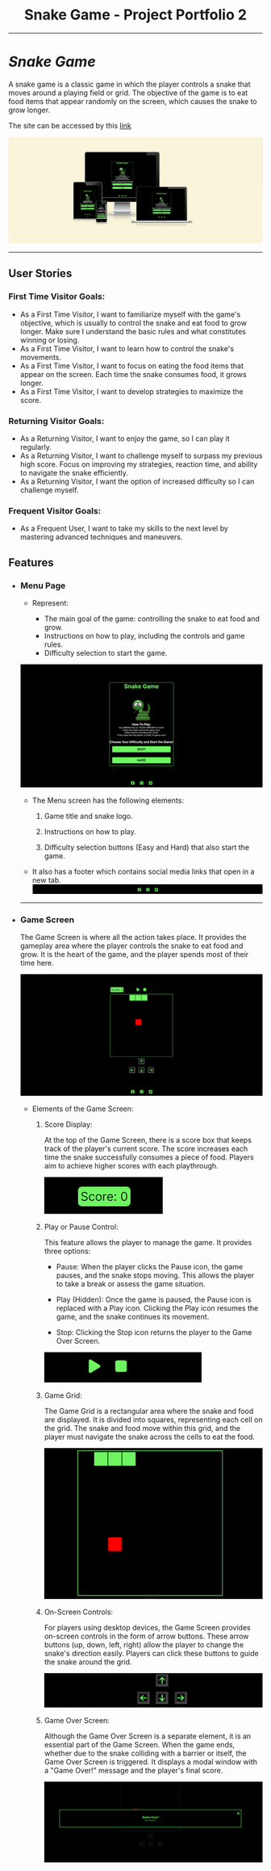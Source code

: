 <h1 align="center">Snake Game - Project Portfolio 2</h1>

---

# *Snake Game*

A snake game is a classic game in which the player controls a snake that moves around a playing field or grid. The objective of the game is to eat food items that appear randomly on the screen, which causes the snake to grow longer. 

The site can be accessed by this [link]()

![Responsive Mockup](documentation/responsive-snake-min.png)

---

## User Stories

### First Time Visitor Goals:

* As a First Time Visitor, I want to  familiarize myself with the game's objective, which is usually to control the snake and eat food to grow longer. Make sure I understand the basic rules and what constitutes winning or losing.
* As a First Time Visitor, I want to learn how to control the snake's movements.
* As a First Time Visitor, I want to focus on eating the food items that appear on the screen. Each time the snake consumes food, it grows longer.
* As a First Time Visitor, I want to develop strategies to maximize the score.

### Returning Visitor Goals:

* As a Returning Visitor, I want to enjoy the game, so I can play it regularly.
* As a Returning Visitor, I want to challenge myself to surpass my previous high score. Focus on improving my strategies, reaction time, and ability to navigate the snake efficiently.
* As a Returning Visitor, I want the option of increased difficulty so I can challenge myself.

### Frequent Visitor Goals:
* As a Frequent User, I want to take my skills to the next level by mastering advanced techniques and maneuvers. 

## Features

+ ### Menu Page

    - Represent: 

        * The main goal of the game: controlling the snake to eat food and grow.
        * Instructions on how to play, including the controls and game rules.
        * Difficulty selection to start the game.

    ![Menu Page](documentation/snake-main-page-min.png)



    - The Menu screen has the following elements:

        1. Game title and snake logo.

        1. Instructions on how to play.

        1. Difficulty selection buttons (Easy and Hard) that also start the game.

     - It also has a footer which contains social media links that open in a new tab.
     ![Footer](documentation/snake-footer-min.png)

     ---


+ ### Game Screen
    The Game Screen is where all the action takes place. It provides the gameplay area where the player controls the snake to eat food and grow. It is the heart of the game, and the player spends most of their time here.

     ![Game Screen Page](documentation/snake-game-screen-min.png)

    - Elements of the Game Screen:
        
    
        1. Score Display:

             At the top of the Game Screen, there is a score box that keeps track of the player's current score. The score increases each time the snake successfully consumes a piece of food. Players aim to achieve higher scores with each playthrough.

             ![Score](documentation/snake-score-min.png)

        1. Play or Pause Control:

            This feature allows the player to manage the game. It provides three options:
            
            * Pause: When the player clicks the Pause icon, the game pauses, and the snake stops moving. This allows the player to take a break or assess the game situation.
            
            * Play (Hidden): Once the game is paused, the Pause icon is replaced with a Play icon. Clicking the Play icon resumes the game, and the snake continues its movement.

            * Stop: Clicking the Stop icon returns the player to the Game Over Screen.

            ![Play, Pause, Stop Controls ](documentation/play-or-pause-min.png)

        1. Game Grid:

            The Game Grid is a rectangular area where the snake and food are displayed. It is divided into squares, representing each cell on the grid. The snake and food move within this grid, and the player must navigate the snake across the cells to eat the food.

            ![Game Grid](documentation/snake-grid-min.png)

        1. On-Screen Controls:

            For players using desktop devices, the Game Screen provides on-screen controls in the form of arrow buttons. These arrow buttons (up, down, left, right) allow the player to change the snake's direction easily. Players can click these buttons to guide the snake around the grid.

            ![On-Screen Controls](documentation/snake-controls-min.png)

        1. Game Over Screen:

            Although the Game Over Screen is a separate element, it is an essential part of the Game Screen. When the game ends, whether due to the snake colliding with a barrier or itself, the Game Over Screen is triggered. It displays a modal window with a "Game Over!" message and the player's final score.

            ![Game Over Screen](documentation/snake-game-over-min.png)

